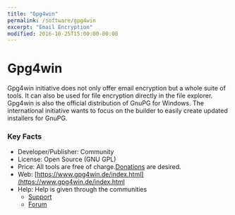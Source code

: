 ```yaml
---
title: "Gpg4win"
permalink: /software/gpg4win
excerpt: "Email Encryption"
modified: 2016-10-25T15:00:00-00:00
---
```


# Gpg4win

Gpg4win initiative does not only offer email encryption but a whole suite of tools. It can also be used for file encryption directly in the file explorer. Gpg4win is also the official distribution of GnuPG for Windows. The international initiative wants to focus on the builder to easily create updated installers for GnuPG.

### Key Facts

* Developer/Publisher: Community
* License: Open Source (GNU GPL)
* Price: All tools are free of charge.[Donations](https://www.gpg4win.de/donate.html) are desired.
* Web: [https://www.gpg4win.de/index.html](https://www.gpg4win.de/index.html
* Help: Help is given through the communities
	* [Support](https://www.gpg4win.de/community.html)
	* [Forum](http://wald.intevation.org/forum/forum.php?forum_id=21)